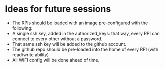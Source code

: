 # Ideas for future sessions
* The RPIs should be loaded with an image pre-configured with the following:
 * A single ssh key, added in the authorized_keys: that way, every RPI can connect to every other without a password.
 * That same ssh key will be added to the github account.
 * The github repo should be pre-loaded into the home of every RPI (with read/write ability)
 * All WIFI config will be done ahead of time.
